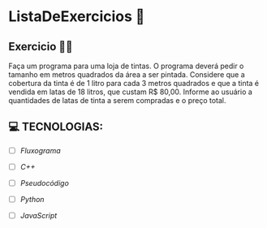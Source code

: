 # ListaDeExercicios 🚀

## Exercicio 👨‍💻

Faça um programa para uma loja de tintas. O programa deverá pedir o tamanho em metros quadrados da área a ser pintada. Considere que a cobertura da tinta é de 1 litro para cada 3 metros quadrados e que a tinta é vendida em latas de 18 litros, que custam R$ 80,00. Informe ao usuário a quantidades de latas de tinta a serem compradas e o preço total.

## 💻 TECNOLOGIAS:

- [ ] _Fluxograma_
- [ ] _C++_
- [ ] _Pseudocódigo_
- [ ] _Python_
- [ ] _JavaScript_


